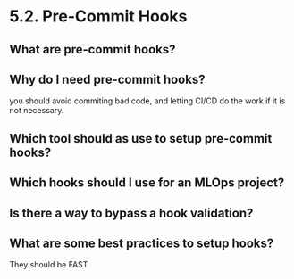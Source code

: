 # 5.2. Pre-Commit Hooks

## What are pre-commit hooks?

## Why do I need pre-commit hooks?

you should avoid commiting bad code, and letting CI/CD do the work if it is not necessary.

## Which tool should as use to setup pre-commit hooks?

## Which hooks should I use for an MLOps project?

## Is there a way to bypass a hook validation?

## What are some best practices to setup hooks?

They should be FAST
